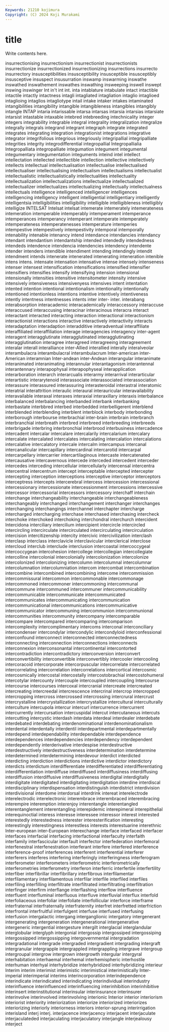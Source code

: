 ```yaml
---
Keywords: 21210 kojimura
Copyright: (C) 2024 Koji Murakami
---
```


# title

Write contents here.



insurrectionising insurrectionism
insurrectionist insurrectionists insurrectionize insurrectionized insurrectionizing insurrections insurrecto insurrectory insusceptibilities insusceptibility
insusceptible insusceptibly insusceptive insuspect insusurration inswamp inswarming inswathe inswathed inswathement
inswathes inswathing insweeping inswell inswept inswing inswinger Int in't int
int. inta intablature intabulate intact intactible intactile intactly intactness intagli
intagliated intagliation intaglio intaglioed intaglioing intaglios intagliotype intail intake intaker
intakes intaminated intangibilities intangibility intangible intangibleness intangibles intangibly intangle INTAP
intaria intarissable intarsa intarsas intarsia intarsias intarsiate intarsist intastable intaxable
intebred intebreeding intechnicality integer integers integrability integrable integral integrality integralization
integralize integrally integrals integrand integrant integraph integrate integrated integrates integrating
integration integrationist integrations integrative integrator integrifolious integrious integriously integripallial integripalliate
integrities integrity integrodifferential integropallial Integropallialia Integropalliata integropalliate integumation integument integumental
integumentary integumentation integuments inteind intel intellect intellectation intellected intellectible intellection
intellective intellectively intellects intellectual intellectualisation intellectualise intellectualised intellectualiser intellectualising intellectualism
intellectualisms intellectualist intellectualistic intellectualistically intellectualities intellectuality intellectualization intellectualizations intellectualize intellectualized
intellectualizer intellectualizes intellectualizing intellectually intellectualness intellectuals intelligence intelligenced intelligencer intelligences
intelligencing intelligency intelligent intelligential intelligentiary intelligently intelligentsia intelligibilities intelligibility intelligible
intelligibleness intelligibly intelligize INTELSAT Intelsat intelsat intemerate intemerately intemerateness intemeration
intemperable intemperably intemperament intemperance intemperances intemperancy intemperant intemperate intemperately intemperateness
intemperatenesses intemperature intemperies intempestive intempestively intempestivity intemporal intemporally intenability intenable
intenancy intend intendance intendancies intendancy intendant intendantism intendantship intended intendedly
intendedness intendeds intendence intendencia intendencies intendency intendente intender intenders intendible
intendiment intending intendingly intendit intendment intends intenerate intenerated intenerating inteneration
intenible intens intens. intensate intensation intensative intense intensely intenseness intenser
intensest intensification intensifications intensified intensifier intensifiers intensifies intensify intensifying intension
intensional intensionally intensities intensitive intensitometer intensity intensive intensively intensiveness intensivenyess
intensives intent intentation intented intention intentional intentionalism intentionality intentionally intentioned
intentionless intentions intentive intentively intentiveness intently intentness intentnesses intents inter
inter- inter. interabang interabsorption interacademic interacademically interaccessory interaccuse interaccused interaccusing
interacinar interacinous interacra interact interactant interacted interacting interaction interactional interactionism
interactionist interactions interactive interactively interactivity interacts interadaptation interadaption interadditive interadventual
interaffiliate interaffiliated interaffiliation interage interagencies interagency inter-agent interagent interagglutinate interagglutinated
interagglutinating interagglutination interagree interagreed interagreeing interagreement interalar interall interalliance inter-Allied
interallied interally interalveolar interambulacra interambulacral interambulacrum Inter-american inter-American interamnian Inter-andean
inter-Andean interangular interanimate interanimated interanimating interannular interantagonism interantennal interantennary interapophysal
interapophyseal interapplication interarboration interarch interarcualis interarmy interarrival interarticular interartistic interarytenoid
interassociate interassociated interassociation interassure interassured interassuring interasteroidal interastral interatomic interatrial
interattrition interaulic interaural interauricular interavailability interavailable interaxal interaxes interaxial interaxillary
interaxis interbalance interbalanced interbalancing interbanded interbank interbanking interbastate interbbred interbed
interbedded interbelligerent interblend interblended interblending interblent interblock interbody interbonding interborough
interbourse interbrachial inter-brain interbrain interbranch interbranchial interbreath interbred interbreed interbreeding
interbreeds interbrigade interbring interbronchial interbrood interbusiness intercadence intercadent intercalar intercalare
intercalarily intercalarium intercalary intercalate intercalated intercalates intercalating intercalation intercalations intercalative
intercalatory intercale intercalm intercampus intercanal intercanalicular intercapillary intercardinal intercarotid intercarpal
intercarpellary intercarrier intercartilaginous intercaste intercatenated intercausative intercavernous intercede interceded intercedent
interceder intercedes interceding intercellular intercellularly intercensal intercentra intercentral intercentrum intercept
interceptable intercepted intercepter intercepting interception interceptions interceptive interceptor interceptors interceptress
intercepts intercerebral intercess intercession intercessional intercessionary intercessionate intercessionment intercessions intercessive
intercessor intercessorial intercessors intercessory interchaff interchain interchange interchangeability interchangeable interchangeableness
interchangeably interchanged interchangement interchanger interchanges interchanging interchangings interchannel interchapter intercharge
intercharged intercharging interchase interchased interchasing intercheck interchoke interchoked interchoking interchondral
interchurch intercident Intercidona interciliary intercilium intercipient intercircle intercircled intercircling intercirculate
intercirculated intercirculating intercirculation intercision intercitizenship intercity intercivic intercivilization interclash interclasp
interclass interclavicle interclavicular interclerical interclose intercloud interclub interclude interclusion intercoastal
intercoccygeal intercoccygean intercohesion intercollege intercollegian intercollegiate intercolline intercolonial intercolonially intercolonization
intercolonize intercolonized intercolonizing intercolumn intercolumnal intercolumnar intercolumnation intercolumniation intercom intercombat
intercombination intercombine intercombined intercombining intercome intercommission intercommissural intercommon intercommonable intercommonage
intercommoned intercommoner intercommoning intercommunal intercommune intercommuned intercommuner intercommunicability intercommunicable intercommunicate
intercommunicated intercommunicates intercommunicating intercommunication intercommunicational intercommunications intercommunicative intercommunicator intercommuning intercommunion
intercommunional intercommunities intercommunity intercompany intercomparable intercompare intercompared intercomparing intercomparison intercomplexity
intercomplimentary intercoms interconal interconciliary intercondenser intercondylar intercondylic intercondyloid interconfessional interconfound
interconnect interconnected interconnectedness interconnecting interconnection interconnections interconnects interconnexion interconsonantal intercontinental
intercontorted intercontradiction intercontradictory interconversion interconvert interconvertibility interconvertible interconvertibly intercooler intercooling
intercoracoid intercorporate intercorpuscular intercorrelate intercorrelated intercorrelating intercorrelation intercorrelations intercortical intercosmic
intercosmically intercostal intercostally intercostobrachial intercostohumeral intercotylar intercounty intercouple intercoupled intercoupling
Intercourse intercourse intercourses intercoxal intercranial intercreate intercreated intercreating intercreedal intercrescence
intercrinal intercrop intercropped intercropping intercross intercrossed intercrossing intercrural intercrust intercrystalline
intercrystallization intercrystallize intercultural interculturally interculture intercupola intercur intercurl intercurrence intercurrent
intercurrently intercursation intercuspidal intercut intercutaneous intercuts intercutting intercystic interdash interdata
interdeal interdealer interdebate interdebated interdebating interdenominational interdenominationalism interdental interdentally interdentil
interdepartmental interdepartmentally interdepend interdependability interdependable interdependence interdependences interdependencies interdependency interdependent
interdependently interderivative interdespise interdestructive interdestructively interdestructiveness interdetermination interdetermine interdetermined interdetermining
interdevour interdict interdicted interdicting interdiction interdictions interdictive interdictor interdictory interdicts
interdictum interdifferentiate interdifferentiated interdifferentiating interdifferentiation interdiffuse interdiffused interdiffusiness interdiffusing interdiffusion
interdiffusive interdiffusiveness interdigital interdigitally interdigitate interdigitated interdigitating interdigitation interdine interdiscal
interdisciplinary interdispensation interdistinguish interdistrict interdivision interdivisional interdome interdorsal interdrink intereat
interelectrode interelectrodic interelectronic interembrace interembraced interembracing interempire interemption interenjoy interentangle
interentangled interentanglement interentangling interepidemic interepimeral interepithelial interequinoctial interess interesse interessee
interessor interest interested interestedly interestedness interester interesterification interesting interestingly interestingness
interestless interests interestuarine interethnic Inter-european inter-European interexchange interface interfaced interfacer
interfaces interfacial interfacing interfactional interfaculty interfaith interfamily interfascicular interfault interfector
interfederation interfemoral interfenestral interfenestration interferant interfere interfered interference interference-proof interferences
interferent interferential interferer interferers interferes interfering interferingly interferingness interferogram interferometer
interferometers interferometric interferometrically interferometries interferometry interferon interferric interfertile interfertility interfiber
interfibrillar interfibrillary interfibrous interfilamentar interfilamentary interfilamentous interfilar interfile interfiled interfiles
interfiling interfilling interfiltrate interfiltrated interfiltrating interfiltration interfinger interfirm interflange interflashing
interflow interfluence interfluent interfluminal interfluous interfluve interfluvial interflux interfold interfoliaceous
interfoliar interfoliate interfollicular interforce interframe interfraternal interfraternally interfraternity interfret interfretted
interfriction interfrontal interfruitful interfulgent interfuse interfused interfusing interfusion intergalactic intergang
interganglionic intergatory intergenerant intergenerating intergeneration intergenerational intergenerative intergeneric intergential intergesture
intergilt interglacial interglandular interglobular interglyph intergonial intergossip intergossiped intergossiping intergossipped
intergossipping intergovernmental intergradation intergradational intergrade intergraded intergradient intergrading intergraft intergranular
intergrapple intergrappled intergrappling intergrave intergroup intergroupal intergrow intergrown intergrowth intergular
intergyral interhabitation interhaemal interhemal interhemispheric interhostile interhuman interhyal interhybridize interhybridized
interhybridizing interieur Interim interim interimist interimistic interimistical interimistically Inter-imperial interimperial
interims interincorporation interindependence interindicate interindicated interindicating interindividual interindustry interinfluence interinfluenced
interinfluencing interinhibition interinhibitive interinsert interinstitutional interinsular interinsurance interinsurer interinvolve interinvolved
interinvolving interionic Interior interior interiorism interiorist interiority interiorization interiorize interiorized
interiorizes interiorizing interiorly interiorness interiors interior-sprung interirrigation interisland interj interj.
interjacence interjacency interjacent interjaculate interjaculateded interjaculating interjaculatory interjangle interjealousy interject
